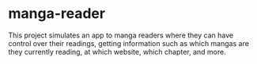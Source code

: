 # manga-reader

This project simulates an app to manga readers where they can have control over their readings, getting information such as which mangas are they currently reading, at which website, which chapter, and more.